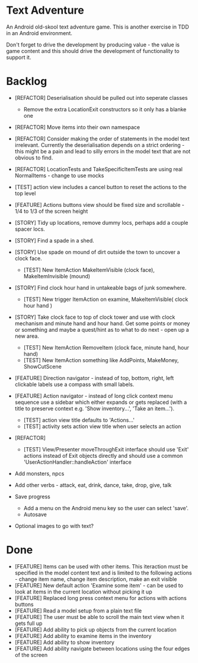 Text Adventure
==============

An Android old-skool text adventure game. This is another exercise in TDD in an Android environment.

Don't forget to drive the development by producing value - the value is game content and this should drive the development of functionality to support it.

Backlog
=======

- [REFACTOR] Deserialisation should be pulled out into seperate classes
  - Remove the extra LocationExit constructors so it only has a blanke one
- [REFACTOR] Move items into their own namespace
- [REFACTOR] Consider making the order of statements in the model text irrelevant. Currently the deserialisation depends on a strict ordering - this might be a pain and lead to silly errors in the model text that are not obvious to find.
- [REFACTOR] LocationTests and TakeSpecificItemTests are using real NormalItems - change to use mocks

- [TEST] action view includes a cancel button to reset the actions to the top level

- [FEATURE] Actions buttons view should be fixed size and scrollable - 1/4 to 1/3 of the screen height

- [STORY] Tidy up locations, remove dummy locs, perhaps add a couple spacer locs.
- [STORY] Find a spade in a shed.
- [STORY] Use spade on mound of dirt outside the town to uncover a clock face.
  - [TEST] New ItemAction MakeItemVisible (clock face), MakeItemInvisible (mound)
- [STORY] Find clock hour hand in untakeable bags of junk somewhere.
  - [TEST] New trigger ItemAction on examine, MakeItemVisible( clock hour hand )
- [STORY] Take clock face to top of clock tower and use with clock mechanism and minute hand and hour hand. Get some points or money or something and maybe a quest/hint as to what to do next - open up a new area.
  - [TEST] New ItemAction RemoveItem (clock face, minute hand, hour hand)
  - [TEST] New ItemAction something like AddPoints, MakeMoney, ShowCutScene

- [FEATURE] Direction navigator - instead of top, bottom, right, left clickable labels use a compass with small labels.

- [FEATURE] Action navigator - instead of long click context menu sequence use a sidebar which either expands or gets replaced (with a title to preserve context e.g. 'Show inventory...', 'Take an item...').
  - [TEST] action view title defaults to 'Actions...'
  - [TEST] activity sets action view title when user selects an action

- [REFACTOR]
  - [TEST] View/Presenter moveThroughExit interface should use 'Exit' actions instead of Exit objects directly and should use a common 'UserActionHandler::handleAction' interface

- Add monsters, npcs

- Add other verbs - attack, eat, drink, dance, take, drop, give, talk

- Save progress
  - Add a menu on the Android menu key so the user can select 'save'.
  - Autosave

- Optional images to go with text?

Done
====

- [FEATURE] Items can be used with other items. This iteraction must be specified in the model content text and is limited to the following actions - change item name, change item description, make an exit visible
- [FEATURE] New default action 'Examine some item' - can be used to look at items in the current location without picking it up
- [FEATURE] Replaced long press context menu for actions with actions buttons
- [FEATURE] Read a model setup from a plain text file
- [FEATURE] The user must be able to scroll the main text view when it gets full up
- [FEATURE] Add ability to pick up objects from the current location
- [FEATURE] Add ability to examine items in the inventory
- [FEATURE] Add ability to show inventory
- [FEATURE] Add ability navigate between locations using the four edges of the screen

